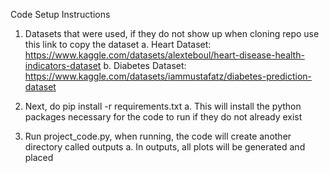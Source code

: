 Code Setup Instructions

1. Datasets that were used, if they do not show up when cloning repo use this link to copy the dataset
    a. Heart Dataset: https://www.kaggle.com/datasets/alexteboul/heart-disease-health-indicators-dataset
    b. Diabetes Dataset: https://www.kaggle.com/datasets/iammustafatz/diabetes-prediction-dataset

2. Next, do pip install -r requirements.txt
    a. This will install the python packages necessary for the code to run if they do not already exist

3. Run project_code.py, when running, the code will create another directory called outputs
    a. In outputs, all plots will be generated and placed
